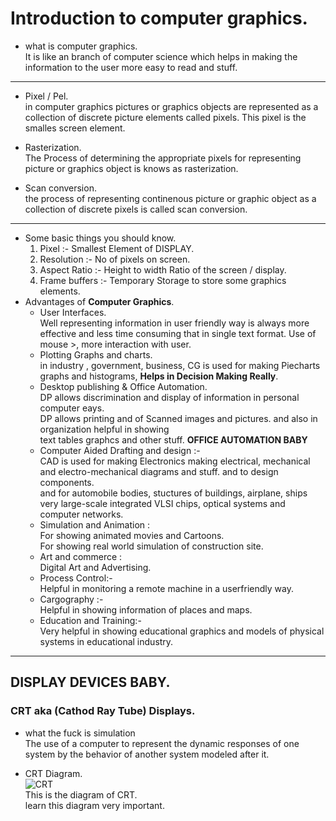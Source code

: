 # Introduction to computer graphics.

* what is computer graphics.  
It is like an branch of computer science which helps in making the information to the user more easy to read and stuff.

---
* Pixel / Pel.  
in computer graphics pictures or graphics objects are  represented as a collection of discrete picture elements called pixels. This pixel is the smalles screen element.

* Rasterization.  
    The Process of determining the appropriate pixels for representing picture or graphics object is knows as rasterization.

* Scan conversion.  
    the process of representing continenous picture or graphic object as a collection of discrete pixels is called scan conversion.

---

* Some basic things you should know.
    1. Pixel :- Smallest Element of DISPLAY.
    2. Resolution :- No of pixels on screen.
    3. Aspect Ratio :- Height to width Ratio of the screen / display.
    4. Frame buffers :- Temporary Storage to store some graphics elements.
* Advantages of **Computer Graphics**.   
    * User Interfaces.  
      Well representing information in user friendly way is always more effective and less time consuming that in single text format.
      Use of mouse >, more interaction with user.
    * Plotting Graphs and charts.   
      in industry , government, business, CG is used for making Piecharts graphs and histograms, **Helps in Decision Making Really**.
    * Desktop publishing & Office Automation.   
      DP allows discrimination and display of information in personal computer eays.   
      DP allows printing and of Scanned images and pictures. and also in organization helpful in showing  
      text tables graphcs and other stuff. **OFFICE AUTOMATION BABY**  
    * Computer Aided Drafting and design :-  
      CAD is used for making Electronics making electrical, mechanical and electro-mechanical diagrams and stuff. and to design components.  
      and for automobile bodies, stuctures of buildings, airplane, ships very large-scale integrated VLSI chips, optical systems and computer networks.  
    * Simulation and Animation :  
      For showing animated movies and Cartoons.  
      For showing real world simulation of construction site.  
    * Art and commerce :  
      Digital Art and Advertising.  
    * Process Control:-  
      Helpful in monitoring a remote machine in a userfriendly way.  
    * Cargography :-  
      Helpful in showing information of places and maps.  
    * Education and Training:-  
      Very helpful in showing educational graphics and models of physical systems in educational industry.
---
## DISPLAY DEVICES BABY.  
### CRT aka (Cathod Ray Tube) Displays.

* what the fuck is simulation  
  The use of a computer to represent the dynamic responses of one system by the behavior of another system modeled after it.
  
* CRT Diagram.  
    ![CRT](https://electronicspost.com/wp-content/uploads/2015/10/CRT-Block-diagram.png)   
    This is the diagram of CRT.  
    learn this diagram very important.
    
